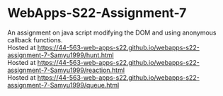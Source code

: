 # WebApps-S22-Assignment-7
An assignment on java script modifying the DOM and using anonymous callback functions.
<br>
Hosted at  https://44-563-web-apps-s22.github.io/webapps-s22-assignment-7-Samyu1999/hunt.html
<br>
Hosted at  https://44-563-web-apps-s22.github.io/webapps-s22-assignment-7-Samyu1999/reaction.html
<br>
Hosted at   https://44-563-web-apps-s22.github.io/webapps-s22-assignment-7-Samyu1999/queue.html

